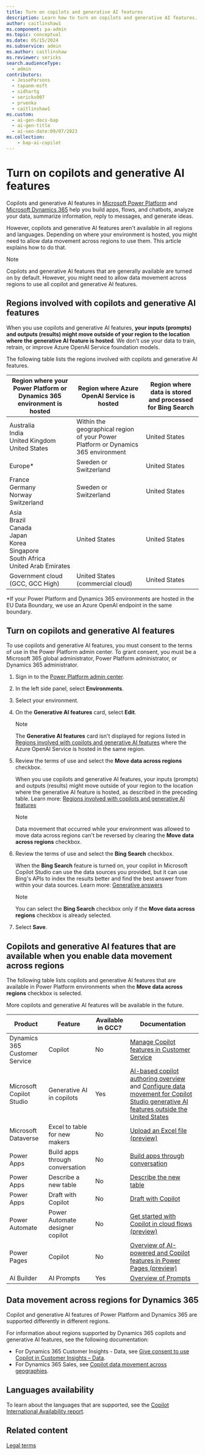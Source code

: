 ```yaml
---
title: Turn on copilots and generative AI features
description: Learn how to turn on copilots and generative AI features.
author: caitlinshaw1
ms.component: pa-admin
ms.topic: conceptual
ms.date: 05/15/2024
ms.subservice: admin
ms.author: caitlinshaw
ms.reviewer: sericks
search.audienceType:
  - admin
contributors: 
  - JesseParsons
  - tapanm-msft
  - sidhartg
  - sericks007
  - prvenka
  - caitlinshaw1
ms.custom:
  - ai-gen-docs-bap
  - ai-gen-title
  - ai-seo-date:09/07/2023
ms.collection: 
    - bap-ai-copilot
---
```


# Turn on copilots and generative AI features

Copilots and generative AI features in [Microsoft Power Platform](/power-platform/) and [Microsoft Dynamics 365](/dynamics365/) help you build apps, flows, and chatbots, analyze your data, summarize information, reply to messages, and generate ideas.

However, copilots and generative AI features aren't available in all regions and languages. Depending on where your environment is hosted, you might need to allow data movement across regions to use them. This article explains how to do that.

> [!NOTE]
> Copilots and generative AI features that are generally available are turned on by default. However, you might need to allow data movement across regions to use all copilot and generative AI features.

## Regions involved with copilots and generative AI features

When you use copilots and generative AI features, **your inputs (prompts) and outputs (results) might move outside of your region to the location where the generative AI feature is hosted**. We don't use your data to train, retrain, or improve Azure OpenAI Service foundation models.

The following table lists the regions involved with copilots and generative AI features.

| Region where your Power Platform or Dynamics 365 environment is hosted | Region where Azure OpenAI Service is hosted | Region where data is stored and processed for Bing Search | 
|-------------------------|-------------------------|-------------------------|
| Australia<br>India<br>United Kingdom<br>United States | Within the geographical region of your Power Platform or Dynamics 365 environment | United States| 
| Europe\*  | Sweden or Switzerland| United States |
| France<br>Germany<br>Norway<br>Switzerland | Sweden or Switzerland | United States|
| Asia<br>Brazil<br>Canada<br>Japan<br>Korea<br>Singapore<br>South Africa<br>United Arab Emirates | United States | United States| 
| Government cloud (GCC, GCC High) | United States (commercial cloud) | United States |

\*If your Power Platform and Dynamics 365 environments are hosted in the EU Data Boundary, we use an Azure OpenAI endpoint in the same boundary.

## Turn on copilots and generative AI features

To use copilots and generative AI features, you must consent to the terms of use in the Power Platform admin center. To grant consent, you must be a Microsoft 365 global administrator, Power Platform administrator, or Dynamics 365 administrator.

1. Sign in to the [Power Platform admin center](https://admin.powerplatform.microsoft.com).
1. In the left side panel, select **Environments**.
1. Select your environment.
1. On the **Generative AI features** card, select **Edit**. 

    > [!NOTE]
    > The **Generative AI features** card isn't displayed for regions listed in [Regions involved with copilots and generative AI features](#regions-involved-with-copilots-and-generative-ai-features) where the Azure OpenAI Service is hosted in the same region.

1. Review the terms of use and select the **Move data across regions** checkbox.

    When you use copilots and generative AI features, your inputs (prompts) and outputs (results) might move outside of your region to the location where the generative AI feature is hosted, as described in the preceding table. Learn more: [Regions involved with copilots and generative AI features](#regions-involved-with-copilots-and-generative-ai-features)

    > [!NOTE]
    > Data movement that occurred while your environment was allowed to move data across regions can't be reversed by clearing the **Move data across regions** checkbox.

1. Review the terms of use and select the **Bing Search** checkbox.

    When the **Bing Search** feature is turned on, your copilot in Microsoft Copilot Studio can use the data sources you provided, but it can use Bing's APIs to index the results better and find the best answer from within your data sources. Learn more: [Generative answers](/microsoft-copilot-studio/nlu-boost-conversations)

    > [!NOTE]
    > You can select the **Bing Search** checkbox only if the **Move data across regions** checkbox is already selected.

1. Select **Save**.

## Copilots and generative AI features that are available when you enable data movement across regions

The following table lists copilots and generative AI features that are available in Power Platform environments when the **Move data across regions** checkbox is selected.

More copilots and generative AI features will be available in the future.

| Product | Feature  | Available in GCC? | Documentation
|-------------------------|-------------------------|-------------------------|-------------------------|
| Dynamics 365 Customer Service | Copilot | No | [Manage Copilot features in Customer Service](/dynamics365/customer-service/administer/configure-copilot-features)|
| Microsoft Copilot Studio | Generative AI in copilots | Yes | [AI-based copilot authoring overview](/microsoft-copilot-studio/nlu-gpt-overview) and [Configure data movement for Copilot Studio generative AI features outside the United States](/microsoft-copilot-studio/manage-data-movement-outside-us) |
| Microsoft Dataverse | Excel to table for new makers | No | [Upload an Excel file (preview)](/power-apps/maker/data-platform/create-edit-entities-portal#upload-an-excel-file-preview) |
| Power Apps | Build apps through conversation | No | [Build apps through conversation](/power-apps/maker/canvas-apps/ai-conversations-create-app) |
| Power Apps | Describe a new table | No | [Describe the new table](/power-apps/maker/data-platform/create-edit-entities-portal#describe-the-new-table) |
| Power Apps | Draft with Copilot | No | [Draft with Copilot](/power-apps/user/well-written-input-text-copilot) |
| Power Automate | Power Automate designer copilot | No | [Get started with Copilot in cloud flows (preview)](/power-automate/get-started-with-copilot) |
| Power Pages | Copilot | No | [Overview of AI-powered and Copilot features in Power Pages (preview)](/power-pages/configure/ai-copilot-overview) |
| AI Builder | AI Prompts | Yes | [Overview of Prompts](/ai-builder/prompts-overview) |


## Data movement across regions for Dynamics 365

Copilot and generative AI features of Power Platform and Dynamics 365 are supported differently in different regions.

For information about regions supported by Dynamics 365 copilots and generative AI features, see the following documentation:

- For Dynamics 365 Customer Insights - Data, see [Give consent to use Copilot in Customer Insights – Data](/dynamics365/customer-insights/data/copilot-global-consent).
- For Dynamics 365 Sales, see [Copilot data movement across geographies](/dynamics365/sales/sales-copilot-data-movement).

## Languages availability

To learn about the languages that are supported, see the [Copilot International Availability report](https://aka.ms/bapcopilot-intl-report-external).

## Related content

[Legal terms](https://go.microsoft.com/fwlink/?linkid=2182773)
